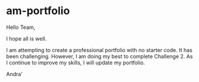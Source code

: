 # am-portfolio

Hello Team,

I hope all is well.

I am attempting to create a professional portfolio with no starter code. It has been challenging. However, I am doing my best to complete Challenge 2. As I continue to improve my skills, I will update my portfolio.

Andra'